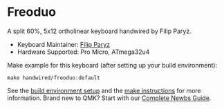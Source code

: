 # Freoduo

A split 60%, 5x12 ortholinear keyboard handwired by Filip Paryż.

* Keyboard Maintainer: [Filip Paryz](https://github.com/FilipParyz)
* Hardware Supported: Pro Micro, ATmega32u4

Make example for this keyboard (after setting up your build environment):

    make handwired/freoduo:default
    
See the [build environment setup](https://docs.qmk.fm/#/getting_started_build_tools) and the [make instructions](https://docs.qmk.fm/#/getting_started_make_guide) for more information. Brand new to QMK? Start with our [Complete Newbs Guide](https://docs.qmk.fm/#/newbs).